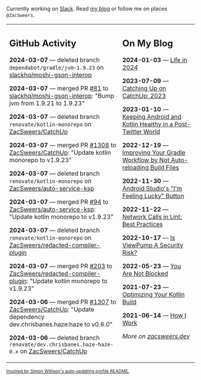 Currently working on [Slack](https://slack.com/). Read [my blog](https://zacsweers.dev/) or follow me on places `@ZacSweers`.

<table><tr><td valign="top" width="60%">

## GitHub Activity
<!-- githubActivity starts -->
**2024-03-07** — deleted branch `dependabot/gradle/jvm-1.9.23` on [slackhq/moshi-gson-interop](https://github.com/slackhq/moshi-gson-interop)

**2024-03-07** — merged PR [#81](https://github.com/slackhq/moshi-gson-interop/pull/81) to [slackhq/moshi-gson-interop](https://github.com/slackhq/moshi-gson-interop): "Bump jvm from 1.9.21 to 1.9.23"

**2024-03-07** — deleted branch `renovate/kotlin-monorepo` on [ZacSweers/CatchUp](https://github.com/ZacSweers/CatchUp)

**2024-03-07** — merged PR [#1308](https://github.com/ZacSweers/CatchUp/pull/1308) to [ZacSweers/CatchUp](https://github.com/ZacSweers/CatchUp): "Update kotlin monorepo to v1.9.23"

**2024-03-07** — deleted branch `renovate/kotlin-monorepo` on [ZacSweers/auto-service-ksp](https://github.com/ZacSweers/auto-service-ksp)

**2024-03-07** — merged PR [#94](https://github.com/ZacSweers/auto-service-ksp/pull/94) to [ZacSweers/auto-service-ksp](https://github.com/ZacSweers/auto-service-ksp): "Update kotlin monorepo to v1.9.23"

**2024-03-07** — deleted branch `renovate/kotlin-monorepo` on [ZacSweers/redacted-compiler-plugin](https://github.com/ZacSweers/redacted-compiler-plugin)

**2024-03-07** — merged PR [#203](https://github.com/ZacSweers/redacted-compiler-plugin/pull/203) to [ZacSweers/redacted-compiler-plugin](https://github.com/ZacSweers/redacted-compiler-plugin): "Update kotlin monorepo to v1.9.23"

**2024-03-06** — merged PR [#1307](https://github.com/ZacSweers/CatchUp/pull/1307) to [ZacSweers/CatchUp](https://github.com/ZacSweers/CatchUp): "Update dependency dev.chrisbanes.haze:haze to v0.6.0"

**2024-03-06** — deleted branch `renovate/dev.chrisbanes.haze-haze-0.x` on [ZacSweers/CatchUp](https://github.com/ZacSweers/CatchUp)
<!-- githubActivity ends -->
</td><td valign="top" width="40%">

## On My Blog
<!-- blog starts -->
**2024-01-03** — [Life in 2024](https://www.zacsweers.dev/life-in-2024/)

**2023-07-09** — [Catching Up on CatchUp: 2023](https://www.zacsweers.dev/catching-up-on-catchup-2023/)

**2023-01-10** — [Keeping Android and Kotlin Healthy in a Post-Twitter World](https://www.zacsweers.dev/keeping-android-healthy/)

**2022-12-19** — [Improving Your Gradle Workflow by Not Auto-reloading Build Files](https://www.zacsweers.dev/improving-your-workflow-by-not-auto-reloading-build-files/)

**2022-11-30** — [Android Studio's "I'm Feeling Lucky" Button](https://www.zacsweers.dev/android-studios-im-feeling-lucky-button/)

**2022-11-22** — [Network Calls in Lint: Best Practices](https://www.zacsweers.dev/network-calls-in-lint-best-practices/)

**2022-10-17** — [Is ViewPump A Security Risk?](https://www.zacsweers.dev/is-viewpump-a-security-risk/)

**2022-05-23** — [You Are Not Blocked](https://www.zacsweers.dev/you-are-not-blocked/)

**2021-07-23** — [Optimizing Your Kotlin Build](https://www.zacsweers.dev/optimizing-your-kotlin-build/)

**2021-06-14** — [How I Work](https://www.zacsweers.dev/how-i-work/)
<!-- blog ends -->
_More on [zacsweers.dev](https://zacsweers.dev/)_
</td></tr></table>

<sub><a href="https://simonwillison.net/2020/Jul/10/self-updating-profile-readme/">Inspired by Simon Willison's auto-updating profile README.</a></sub>